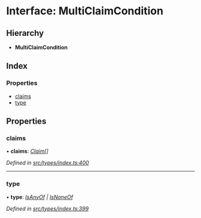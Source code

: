 # Interface: MultiClaimCondition

## Hierarchy

* **MultiClaimCondition**

## Index

### Properties

* [claims](multiclaimcondition.md#claims)
* [type](multiclaimcondition.md#type)

## Properties

###  claims

• **claims**: *[Claim](../globals.md#claim)[]*

*Defined in [src/types/index.ts:400](https://github.com/PolymathNetwork/polymesh-sdk/blob/38ee8078/src/types/index.ts#L400)*

___

###  type

• **type**: *[IsAnyOf](../enums/conditiontype.md#isanyof) | [IsNoneOf](../enums/conditiontype.md#isnoneof)*

*Defined in [src/types/index.ts:399](https://github.com/PolymathNetwork/polymesh-sdk/blob/38ee8078/src/types/index.ts#L399)*
